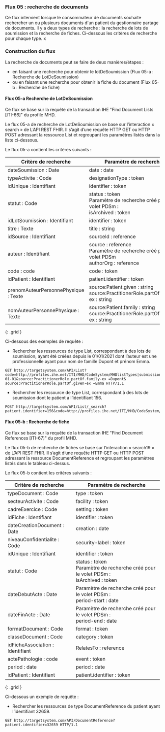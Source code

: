 ### Flux 05 : recherche de documents

Ce flux intervient lorsque le consommateur de documents souhaite rechercher un ou plusieurs documents d'un patient du gestionnaire partage de documents. Il y a deux types de recherche : la recherche de lots de soumission et la recherche de fiches. Ci-dessous les critères de recherche pour chaque type. 
x

### Construction du flux 

La recherche de documents peut se faire de deux manières/étapes :
* en faisant une recherche pour obtenir le lotDeSoumission (Flux 05-a : Recherche de LotDeSoumission)
* ou en faisant une recherche pour obtenir la fiche du document (Flux 05-b : Recherche de fiche)

#### Flux 05-a Recherche de LotDeSoumission
Ce flux se base sur la requête de la transaction IHE "Find Document Lists [ITI-66]" du profile MHD.

Le flux 05-a de recherche de LotDeSoumission se base sur l’interaction « search » de L’API REST FHIR. Il s’agit d’une requête HTTP GET ou HTTP POST adressant la ressource List et regroupant les paramètres listés dans la liste ci-dessous.

Le flux 05-a contient les critères suivants :


| Critère de recherche  | Paramètre de recherche |
| ----- | ----- |
| dateSoumission : Date | date : date            |
| typeActivite : Code | designationType : token |
| idUnique : Identifiant | identifier : token |
| statut : Code |  status : token <br/> Paramètre de recherche créé pour le volet PDSm : <br/> isArchived : token|
| idLotSoumission : Identifiant | identifier : token |
| titre : Texte | title : string |
| idSource : Identifiant | sourceId : reference |
| auteur : Identifiant | source : reference <br/> Paramètre de recherche créé pour le volet PDSm <br/> authorOrg : reference |
| code : code | code : token |
| idPatient : Identifiant | patient.identifier : token |
| prenomAuteurPersonnePhysique : Texte | source:Patient.given : string <br/> source:PractitionerRole.partOf.given-ex : string |
| nomAuteurPersonnePhysique : Texte | source:Patient.family : string  <br/> source:PractitionerRole.partOf.family-ex : string |
{: .grid }

Ci-dessous des exemples de requête :

* Rechercher les ressources de type List, correspondant à des lots de soumission, ayant été créées depuis le 01/01/2021 dont l’auteur est une professionnelle ayant pour nom de famille Dupont et prénom Emma. 
```
GET http://targetsystem.com/API/List?code=http://profiles.ihe.net/ITI/MHD/CodeSystem/MHDlistTypes|submissionset&date=ge2021-01-01&source:PractitionerRole.partOf.family-ex =Dupont& source:PractitionerRole.partOf.given-ex =Emma HTTP/1.1
```

* Rechercher les ressource de type List, correspondant à des lots de soumission dont le patient a l’identifiant 156. 
```
POST http://targetsystem.com/API/List/_search?patient.identifier=156&code=http://profiles.ihe.net/ITI/MHD/CodeSystem/MHDlistTypes|submissionset
```

#### Flux 05-b : Recherche de fiche

Ce flux se base sur la requête de la transaction IHE "Find Document References [ITI-67]" du profil MHD.

Le flux 05-b de recherche de fiches se base sur l’interaction « search19 » de L’API REST FHIR. Il s’agit d’une requête HTTP GET ou HTTP POST adressant la ressource DocumentReference et regroupant les paramètres listés dans le tableau ci-dessus.

Le flux 05-b contient les critères suivants :

|Critère de recherche | Paramètre de recherche |
| ----- | ----- |
|typeDocument : Code | type : token |
|secteurActivite : Code | facility : token |
|cadreExercice : Code | setting : token |
|idFiche : Identifiant | identifier : token |
|dateCreationDocument : Date | creation : date |
|niveauConfidentialite : Code | security-label : token |
|idUnique : Identifiant | identifier : token |
|statut : Code | status : token <br/> Paramètre de recherche créé pour le volet PDSm : <br/>  isArchived : token |
|dateDebutActe : Date | Paramètre de recherche créé pour le volet PDSm : <br/> period-start : date |
|dateFinActe : Date | Paramètre de recherche créé pour le volet PDSm : <br/> period-end : date |
|formatDocument : Code | format : token |
|classeDocument : Code | category : token |
|idFicheAssociation : Identifiant | RelatesTo : reference |
|actePathologie : code | event : token |
|period : date | period : date |
|idPatient : Identifiant | patient.identifier : token |
{: .grid }

Ci-dessous un exemple de requête :

* Rechercher les ressources de type DocumentReference du patient ayant l’identifiant 32659.
```
GET http://targetsystem.com/API/DocumentReference?patient.identifier=32659 HTTP/1.1
```
